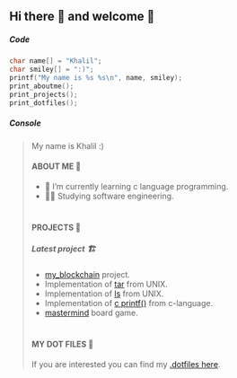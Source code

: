 ## Hi there 👋 and welcome :handshake:
##### Code
```c
char name[] = "Khalil";
char smiley[] = ":)";
printf("My name is %s %s\n", name, smiley);
print_aboutme();
print_projects();
print_dotfiles();
```
##### Console
> My name is Khalil :)
> 
> #### ABOUT ME :adult:
> - 🌱 I’m currently learning c language programming.
> - :man_technologist: Studying software engineering.
> # 
> #### PROJECTS :briefcase:
> <!--- > ##### Currently working on  :pick: -->
> ##### Latest project :building_construction:
> - [my_blockchain](https://github.com/Pbotsaris/my_blockchain) project.
> - Implementation of [tar](https://github.com/Pbotsaris/my_tar) from UNIX.
> - Implementation of [ls](https://github.com/khalilmasri/my_ls) from UNIX.
> - Implementation of [c printf()](https://github.com/khalilmasri/my_printf) from c-language.
> - [mastermind](https://github.com/khalilmasri/my_mastermind) board game.
> #
> #### MY DOT FILES :shushing_face:
> If you are interested you can find my [.dotfiles here](https://github.com/khalilmasri/.dotfiles).
